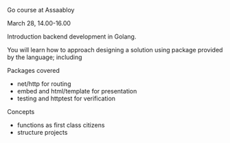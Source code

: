 Go course at Assaabloy

March 28, 14.00-16.00

Introduction backend development in Golang.

You will learn how to approach designing a solution using package
provided by the language; including

Packages covered

- net/http for routing
- embed and html/template for presentation
- testing and httptest for verification

Concepts

- functions as first class citizens
- structure projects



